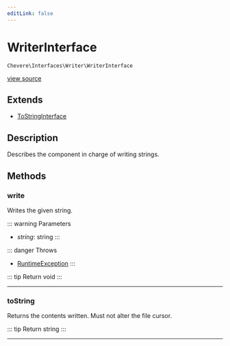 ```yaml
---
editLink: false
---
```


# WriterInterface

`Chevere\Interfaces\Writer\WriterInterface`

[view source](https://github.com/chevere/chevere/blob/main/src/Chevere/Interfaces/Writer/WriterInterface.php)

## Extends

- [ToStringInterface](../Common/ToStringInterface.md)

## Description

Describes the component in charge of writing strings.

## Methods

### write

Writes the given string.

::: warning Parameters
- *string*: string
:::

::: danger Throws
- [RuntimeException](../../Exceptions/Core/RuntimeException.md) 
:::

::: tip Return
void
:::

---

### toString

Returns the contents written. Must not alter the file cursor.

::: tip Return
string
:::

---
